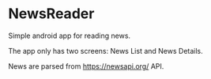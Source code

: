 # NewsReader
Simple android app for reading news.

The app only has two screens: News List and News Details.

News are parsed from https://newsapi.org/ API.
